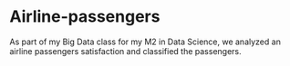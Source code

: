 # Airline-passengers
As part of my Big Data class for my M2 in Data Science, we analyzed an airline passengers satisfaction and classified the passengers.
